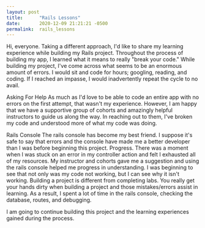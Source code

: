 ```yaml
---
layout: post
title:      "Rails Lessons"
date:       2020-12-09 21:21:21 -0500
permalink:  rails_lessons
---
```



Hi, everyone. Taking a different approach, I'd like to share my learning experience while building my Rails project. Throughout the process of building my app, I learned what it means to really "break your code." While building my project, I've come across what seems to be an enormous amount of errors. I would sit and code for hours; googling, reading, and coding. If I reached an impasse, I would inadvertently repeat the cycle to no avail.

Asking For Help
As much as I'd love to be able to code an entire app with no errors on the first attempt, that wasn't my experience. However, I am happy that we have a supportive group of cohorts and amazingly helpful instructors to guide us along the way. In reaching out to them, I've broken my code and understood more of what my code was doing. 

Rails Console
The rails console has become my best friend. I suppose it's safe to say that errors and the console have made me a better developer than I was before beginning this project. Progress. There was a moment when I was stuck on an error in my controller action and felt I exhausted all of my resources.  My instructor and cohorts gave me a suggestion and using the rails console helped me progress in understanding. I was beginning to see that not only was my code not working, but I can see why it isn't working. Building a project is different from completing labs. You really get your hands dirty when building a project and those mistakes/errors assist in learning. As a result, I spent a lot of time in the rails console, checking the database, routes, and debugging. 

I am going to continue building this project and the learning experiences gained during the process.

